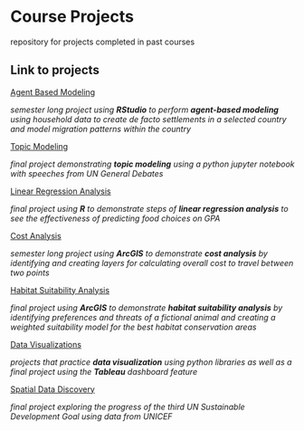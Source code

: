 # Course Projects
repository for projects completed in past courses

## Link to projects

[Agent Based Modeling](https://abgaddi.github.io/course_projects/)

*semester long project using **RStudio** to perform **agent-based modeling** using household data to create de facto settlements in a selected country and model migration patterns within the country*

[Topic Modeling](https://abgaddi.github.io/course_projects/)

*final project demonstrating **topic modeling** using a python jupyter notebook with speeches from UN General Debates*

[Linear Regression Analysis](https://abgaddi.github.io/course_projects/)

*final project using **R** to demonstrate steps of **linear regression analysis** to see the effectiveness of predicting food choices on GPA*

[Cost Analysis](https://wm-gis.maps.arcgis.com/apps/Cascade/index.html?appid=8ba19ed231754ac88dd3331dfd9d7a54)

*semester long project using **ArcGIS** to demonstrate **cost analysis** by identifying and creating layers for calculating overall cost to travel between two points*

[Habitat Suitability Analysis](https://storymaps.arcgis.com/stories/beacc16d6f8f48d89c379781fe7a905a)

*final project using **ArcGIS** to demonstrate **habitat suitability analysis** by identifying preferences and threats of a fictional animal and creating a weighted suitability model for the best habitat conservation areas*

[Data Visualizations](https://abgaddi.github.io/course_projects/)

*projects that practice **data visualization** using python libraries as well as a final project using the **Tableau** dashboard feature*

[Spatial Data Discovery](https://spatial-data-discovery.github.io/project-abgaddi.html)

*final project exploring the progress of the third UN Sustainable Development Goal using data from UNICEF*

